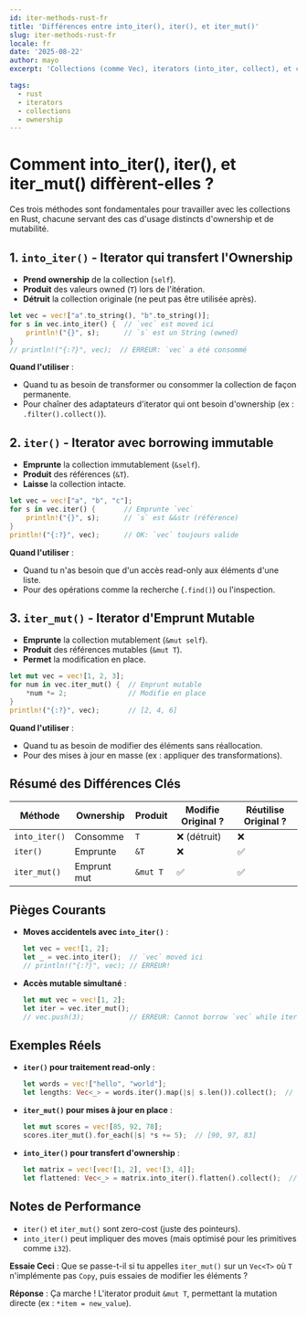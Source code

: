 ```yaml
---
id: iter-methods-rust-fr
title: 'Différences entre into_iter(), iter(), et iter_mut()'
slug: iter-methods-rust-fr
locale: fr
date: '2025-08-22'
author: mayo
excerpt: 'Collections (comme Vec), iterators (into_iter, collect), et concepts associés'

tags:
  - rust
  - iterators
  - collections
  - ownership
---
```


# Comment into_iter(), iter(), et iter_mut() diffèrent-elles ?

Ces trois méthodes sont fondamentales pour travailler avec les collections en Rust, chacune servant des cas d'usage distincts d'ownership et de mutabilité.

## 1. `into_iter()` - Iterator qui transfert l'Ownership

- **Prend ownership** de la collection (`self`).
- **Produit** des valeurs owned (`T`) lors de l'itération.
- **Détruit** la collection originale (ne peut pas être utilisée après).

```rust
let vec = vec!["a".to_string(), "b".to_string()];
for s in vec.into_iter() {  // `vec` est moved ici
    println!("{}", s);      // `s` est un String (owned)
}
// println!("{:?}", vec);  // ERREUR: `vec` a été consommé
```

**Quand l'utiliser** :
- Quand tu as besoin de transformer ou consommer la collection de façon permanente.
- Pour chaîner des adaptateurs d'iterator qui ont besoin d'ownership (ex : `.filter().collect()`).

## 2. `iter()` - Iterator avec borrowing immutable

- **Emprunte** la collection immutablement (`&self`).
- **Produit** des références (`&T`).
- **Laisse** la collection intacte.

```rust
let vec = vec!["a", "b", "c"];
for s in vec.iter() {       // Emprunte `vec`
    println!("{}", s);      // `s` est &&str (référence)
}
println!("{:?}", vec);      // OK: `vec` toujours valide
```

**Quand l'utiliser** :
- Quand tu n'as besoin que d'un accès read-only aux éléments d'une liste.
- Pour des opérations comme la recherche (`.find()`) ou l'inspection.

## 3. `iter_mut()` - Iterator d'Emprunt Mutable

- **Emprunte** la collection mutablement (`&mut self`).
- **Produit** des références mutables (`&mut T`).
- **Permet** la modification en place.

```rust
let mut vec = vec![1, 2, 3];
for num in vec.iter_mut() {  // Emprunt mutable
    *num *= 2;               // Modifie en place
}
println!("{:?}", vec);       // [2, 4, 6]
```

**Quand l'utiliser** :
- Quand tu as besoin de modifier des éléments sans réallocation.
- Pour des mises à jour en masse (ex : appliquer des transformations).

## Résumé des Différences Clés

| Méthode       | Ownership     | Produit    | Modifie Original ? | Réutilise Original ? |
|---------------|---------------|------------|--------------------|---------------------|
| `into_iter()` | Consomme      | `T`        | ❌ (détruit)        | ❌                  |
| `iter()`      | Emprunte      | `&T`       | ❌                 | ✅                  |
| `iter_mut()`  | Emprunt mut   | `&mut T`   | ✅                 | ✅                  |

## Pièges Courants

- **Moves accidentels avec `into_iter()`** :
  ```rust
  let vec = vec![1, 2];
  let _ = vec.into_iter();  // `vec` moved ici
  // println!("{:?}", vec); // ERREUR!
  ```

- **Accès mutable simultané** :
  ```rust
  let mut vec = vec![1, 2];
  let iter = vec.iter_mut();
  // vec.push(3);           // ERREUR: Cannot borrow `vec` while iterator exists
  ```

## Exemples Réels

- **`iter()` pour traitement read-only** :
  ```rust
  let words = vec!["hello", "world"];
  let lengths: Vec<_> = words.iter().map(|s| s.len()).collect();  // [5, 5]
  ```

- **`iter_mut()` pour mises à jour en place** :
  ```rust
  let mut scores = vec![85, 92, 78];
  scores.iter_mut().for_each(|s| *s += 5);  // [90, 97, 83]
  ```

- **`into_iter()` pour transfert d'ownership** :
  ```rust
  let matrix = vec![vec![1, 2], vec![3, 4]];
  let flattened: Vec<_> = matrix.into_iter().flatten().collect();  // [1, 2, 3, 4]
  ```

## Notes de Performance

- `iter()` et `iter_mut()` sont zero-cost (juste des pointeurs).
- `into_iter()` peut impliquer des moves (mais optimisé pour les primitives comme `i32`).

**Essaie Ceci** : Que se passe-t-il si tu appelles `iter_mut()` sur un `Vec<T>` où `T` n'implémente pas `Copy`, puis essaies de modifier les éléments ?

**Réponse** : Ça marche ! L'iterator produit `&mut T`, permettant la mutation directe (ex : `*item = new_value`).
